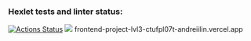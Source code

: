 ### Hexlet tests and linter status:
[![Actions Status](https://github.com/AndreiIlin/frontend-project-lvl3/workflows/hexlet-check/badge.svg)](https://github.com/AndreiIlin/frontend-project-lvl3/actions)
<a href="https://codeclimate.com/github/AndreiIlin/frontend-project-lvl3/maintainability"><img src="https://api.codeclimate.com/v1/badges/a93a722952620531b9b9/maintainability" /></a>
frontend-project-lvl3-ctufpl07t-andreiilin.vercel.app
